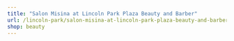 ```yaml
---
title: "Salon Misina at Lincoln Park Plaza Beauty and Barber"
url: /lincoln-park/salon-misina-at-lincoln-park-plaza-beauty-and-barber/
shop: beauty
---
```

